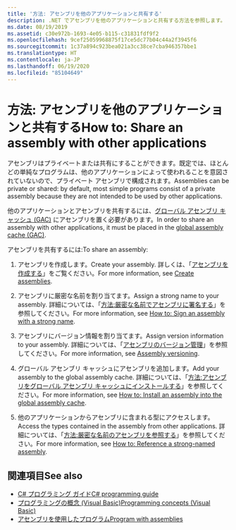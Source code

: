 ```yaml
---
title: '方法: アセンブリを他のアプリケーションと共有する'
description: .NET でアセンブリを他のアプリケーションと共有する方法を参照します。 アセンブリはプライベート (既定) または共有にすることができます。 アセンブリを共有するには、アセンブリを GAC に配置します。
ms.date: 08/19/2019
ms.assetid: c30e972b-1693-4e05-b115-c31831fdf9f2
ms.openlocfilehash: 9cef25059968875f17ce5dc77b04c44a2f3945f6
ms.sourcegitcommit: 1c37a894c923bea021a3cc38ce7cba946357bbe1
ms.translationtype: HT
ms.contentlocale: ja-JP
ms.lasthandoff: 06/19/2020
ms.locfileid: "85104649"
---
```

# <a name="how-to-share-an-assembly-with-other-applications"></a><span data-ttu-id="c30bc-105">方法: アセンブリを他のアプリケーションと共有する</span><span class="sxs-lookup"><span data-stu-id="c30bc-105">How to: Share an assembly with other applications</span></span>
<span data-ttu-id="c30bc-106">アセンブリはプライベートまたは共有にすることができます。既定では、ほとんどの単純なプログラムは、他のアプリケーションによって使われることを意図されていないので、プライベート アセンブリで構成されます。</span><span class="sxs-lookup"><span data-stu-id="c30bc-106">Assemblies can be private or shared: by default, most simple programs consist of a private assembly because they are not intended to be used by other applications.</span></span>  

<span data-ttu-id="c30bc-107">他のアプリケーションとアセンブリを共有するには、[グローバル アセンブリ キャッシュ (GAC)](gac.md) にアセンブリを置く必要があります。</span><span class="sxs-lookup"><span data-stu-id="c30bc-107">In order to share an assembly with other applications, it must be placed in the [global assembly cache (GAC)](gac.md).</span></span>  
  
<span data-ttu-id="c30bc-108">アセンブリを共有するには:</span><span class="sxs-lookup"><span data-stu-id="c30bc-108">To share an assembly:</span></span>
  
1. <span data-ttu-id="c30bc-109">アセンブリを作成します。</span><span class="sxs-lookup"><span data-stu-id="c30bc-109">Create your assembly.</span></span> <span data-ttu-id="c30bc-110">詳しくは、「[アセンブリを作成する](../../standard/assembly/create.md)」をご覧ください。</span><span class="sxs-lookup"><span data-stu-id="c30bc-110">For more information, see [Create assemblies](../../standard/assembly/create.md).</span></span>  
  
2. <span data-ttu-id="c30bc-111">アセンブリに厳密な名前を割り当てます。</span><span class="sxs-lookup"><span data-stu-id="c30bc-111">Assign a strong name to your assembly.</span></span> <span data-ttu-id="c30bc-112">詳細については、「[方法:厳密な名前でアセンブリに署名する](../../standard/assembly/sign-strong-name.md)」を参照してください。</span><span class="sxs-lookup"><span data-stu-id="c30bc-112">For more information, see [How to: Sign an assembly with a strong name](../../standard/assembly/sign-strong-name.md).</span></span>  
  
3. <span data-ttu-id="c30bc-113">アセンブリにバージョン情報を割り当てます。</span><span class="sxs-lookup"><span data-stu-id="c30bc-113">Assign version information to your assembly.</span></span> <span data-ttu-id="c30bc-114">詳細については、「[アセンブリのバージョン管理](../../standard/assembly/versioning.md)」を参照してください。</span><span class="sxs-lookup"><span data-stu-id="c30bc-114">For more information, see [Assembly versioning](../../standard/assembly/versioning.md).</span></span>  
  
4. <span data-ttu-id="c30bc-115">グローバル アセンブリ キャッシュにアセンブリを追加します。</span><span class="sxs-lookup"><span data-stu-id="c30bc-115">Add your assembly to the global assembly cache.</span></span> <span data-ttu-id="c30bc-116">詳細については、「[方法:アセンブリをグローバル アセンブリ キャッシュにインストールする](install-assembly-into-gac.md)」を参照してください。</span><span class="sxs-lookup"><span data-stu-id="c30bc-116">For more information, see [How to: Install an assembly into the global assembly cache](install-assembly-into-gac.md).</span></span>  
  
5. <span data-ttu-id="c30bc-117">他のアプリケーションからアセンブリに含まれる型にアクセスします。</span><span class="sxs-lookup"><span data-stu-id="c30bc-117">Access the types contained in the assembly from other applications.</span></span> <span data-ttu-id="c30bc-118">詳細については、「[方法:厳密な名前のアセンブリを参照する](../../standard/assembly/reference-strong-named.md)」を参照してください。</span><span class="sxs-lookup"><span data-stu-id="c30bc-118">For more information, see [How to: Reference a strong-named assembly](../../standard/assembly/reference-strong-named.md).</span></span>  
  
## <a name="see-also"></a><span data-ttu-id="c30bc-119">関連項目</span><span class="sxs-lookup"><span data-stu-id="c30bc-119">See also</span></span>

- [<span data-ttu-id="c30bc-120">C# プログラミング ガイド</span><span class="sxs-lookup"><span data-stu-id="c30bc-120">C# programming guide</span></span>](../../../api/index.md)
- [<span data-ttu-id="c30bc-121">プログラミングの概念 (Visual Basic)</span><span class="sxs-lookup"><span data-stu-id="c30bc-121">Programming concepts (Visual Basic)</span></span>](../../../api/index.md)
- [<span data-ttu-id="c30bc-122">アセンブリを使用したプログラム</span><span class="sxs-lookup"><span data-stu-id="c30bc-122">Program with assemblies</span></span>](../../standard/assembly/index.md)
